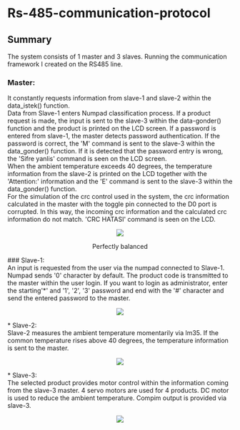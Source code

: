 # Rs-485-communication-protocol
## Summary
The system consists of 1 master and 3 slaves. Running the communication framework I created on the RS485 line. 
### Master:
  It constantly requests information from slave-1 and slave-2 within the data_istek() function. <br/> Data from Slave-1 enters Numpad classification process. If a product request is made, the input is sent to the slave-3 within the data-gonder() function and the product is printed on the LCD screen. If a password is entered from slave-1, the master detects password authentication. If the password is correct, the 'M' command is sent to the slave-3 within the data_gonder() function. If it is detected that the password entry is wrong, the 'Sifre yanlis' command is seen on the LCD screen. <br/>
  When the ambient temperature exceeds 40 degrees, the temperature information from the slave-2 is printed on the LCD together with the 'Attention:' information and the 'E' command is sent to the slave-3 within the data_gonder() function. <br/>
  For the simulation of the crc control used in the system, the crc information calculated in the master with the toggle pin connected to the D0 port is corrupted. In this way, the incoming crc information and the calculated crc information do not match. 'CRC HATASI' command is seen on the LCD.   
  <div align="center">
<img src="https://user-images.githubusercontent.com/62069736/120198695-12386480-c22b-11eb-8284-4eba4ac5e4ee.png" >
<p>Perfectly balanced</p>
</div>
### Slave-1: <br/>
An input is requested from the user via the numpad connected to Slave-1. Numpad sends '0' character by default. The product code is transmitted to the master within the user login. If you want to login as administrator, enter   the starting'*' and '1', '2', '3' password and end with the '#' character and send the entered password to the master. 
<p align="center"> 
<img src="https://user-images.githubusercontent.com/62069736/120202863-c63bee80-c22f-11eb-8170-5aaa40b65ccd.PNG">
</p>
* Slave-2: <br/>
Slave-2 measures the ambient temperature momentarily via lm35. If the common temperature rises above 40 degrees, the temperature information is sent to the master. 
<p align="center"> 
<img src="https://user-images.githubusercontent.com/62069736/120204535-9c83c700-c231-11eb-9ac1-193baa51db7d.PNG">
</p>
* Slave-3: <br/>
The selected product provides motor control within the information coming from the slave-3 master. 4 servo motors are used for 4 products. DC motor is used to reduce the ambient temperature. Compim output is provided via slave-3. 
<p align="center"> 
<img src="https://user-images.githubusercontent.com/62069736/120205108-419e9f80-c232-11eb-8b00-a830b21d95ef.PNG">
</p>
